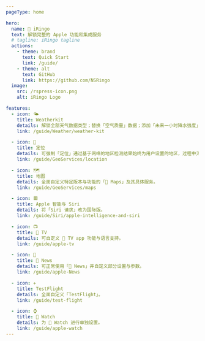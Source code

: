 ```yaml
---
pageType: home

hero:
  name:  iRingo
  text: 解锁完整的 Apple 功能和集成服务
  # tagline: iRingo tagline
  actions:
    - theme: brand
      text: Quick Start
      link: /guide/
    - theme: alt
      text: GitHub
      link: https://github.com/NSRingo
  image:
    src: /rspress-icon.png
    alt: iRingo Logo

features:
  - icon: 🌤
    title: Weatherkit
    details: 解锁全部天气数据类型；替换「空气质量」数据；添加「未来一小时降水强度」信息。
    link: /guide/Weather/weather-kit

  - icon: 📍
    title: 定位
    details: 可强制「定位」通过基于网络的地区检测结果始终为用户设置的地区，过程中无需关闭定位、走代理线路、更改国家地区语言等操作。
    link: /guide/GeoServices/location

  - icon: 🗺️
    title: 地图
    details: 全面自定义特定版本与功能的「 Maps」及其具体服务。
    link: /guide/GeoServices/maps

  - icon: 🟥
    title: Apple 智能与 Siri
    details: 将「Siri 请求」改为国际版。
    link: /guide/Siri/apple-intelligence-and-siri

  - icon: 📺
    title:  TV
    details: 可自定义  TV app 功能与语言支持。
    link: /guide/apple-tv

  - icon: 📰
    title:  News
    details: 可正常使用「 News」并自定义部分设置与参数。
    link: /guide/apple-News

  - icon: ✈
    title: TestFlight
    details: 全面自定义「TestFlight」。
    link: /guide/test-flight

  - icon: ⌚️
    title:  Watch
    details: 为  Watch 进行单独设置。
    link: /guide/apple-watch
---
```

